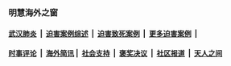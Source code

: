 
### 明慧海外之窗

####  [武汉肺炎](indexes/365.md?t=04071901) &nbsp;|&nbsp;  [迫害案例综述](indexes/328.md?t=04071901) &nbsp;|&nbsp; [迫害致死案例](indexes/277.md?t=04071901)  &nbsp;|&nbsp; [更多迫害案例](indexes/81.md?t=04071901)  &nbsp;|&nbsp; 
####  [时事评论](indexes/19.md?t=04071901) &nbsp;|&nbsp; [海外简讯](indexes/245.md?t=04071901)&nbsp;|&nbsp;  [社会支持](indexes/140.md?t=04071901) &nbsp;|&nbsp; [褒奖决议](indexes/282.md?t=04071901) &nbsp;|&nbsp; [社区报道](indexes/91.md?t=04071901)  &nbsp;|&nbsp; [天人之间](indexes/78.md?t=04071901) 

